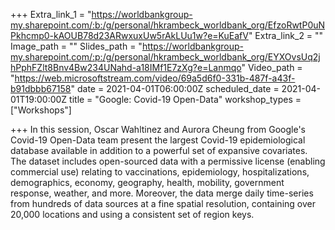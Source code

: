 +++
Extra_link_1 = "https://worldbankgroup-my.sharepoint.com/:b:/g/personal/hkrambeck_worldbank_org/EfzoRwtP0uNPkhcmp0-kAOUB78d23ARwxuxUw5rAkLUu1w?e=KuEafV"
Extra_link_2 = ""
Image_path = ""
Slides_path = "https://worldbankgroup-my.sharepoint.com/:p:/g/personal/hkrambeck_worldbank_org/EYXOvsUq2jhPphFZlt8Bnv4Bw234UNahd-a18IMf1E7zXg?e=Lanmqo"
Video_path = "https://web.microsoftstream.com/video/69a5d6f0-331b-487f-a43f-b91dbbb67158"
date = 2021-04-01T06:00:00Z
scheduled_date = 2021-04-01T19:00:00Z
title = "Google: Covid-19 Open-Data"
workshop_types = ["Workshops"]

+++
In this session, Oscar Wahltinez and Aurora Cheung from Google's Covid-19 Open-Data team present the largest Covid-19 epidemiological database available in addition to a powerful set of expansive covariates. The dataset includes open-sourced data with a permissive license (enabling commercial use) relating to vaccinations, epidemiology, hospitalizations, demographics, economy, geography, health, mobility, government response, weather, and more. Moreover, the data merge daily time-series from hundreds of data sources at a fine spatial resolution, containing over 20,000 locations and using a consistent set of region keys.